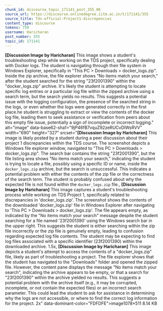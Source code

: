 ```yaml
---
chunk_id: discourse_topic_171141_post_355_06
source_url: https://discourse.onlinedegree.iitm.ac.in/t/171141/355
source_title: Tds-official-Project1-discrepencies
content_type: discourse
tokens: 759
username: Haricharan
post_number: 355
topic_id: 171141
---
```


**[Discussion Image by Haricharan]** This image shows a student's troubleshooting step while working on the TDS project, specifically dealing with Docker logs. The student is navigating through their file system in Windows Explorer, specifically in "This PC > Downloads > docker_logs.zip". Inside the zip archive, the file explorer shows "No items match your search," after the student searched for the string "23f2001390" within the "docker_logs.zip" archive. It's likely the student is attempting to locate specific log entries or a particular log file within the zipped archive using a search term, but the search yields no results. This suggests a potential issue with the logging configuration, the presence of the searched string in the logs, or even whether the logs were generated correctly in the first place.he student is struggling to extract or view the contents of the docker log file, leading them to seek assistance or verification from peers about this empty file issue, potentially a sign of incomplete or incorrect logging." alt="image" data-base62-sha1="9jP46fB7vquZ92zeRUCvDlWsRVV" width="690" height="327" srcset="**[Discussion Image by Haricharan]** This image is likely posted by a student during a peer discussion about their project 1 discrepancies within the TDS course. The screenshot depicts a Windows file explorer window, navigated to "This PC > Downloads > docker_logs.zip". The search bar contains the string "23f2001390", but the file listing area shows "No items match your search," indicating the student is trying to locate a file, possibly using a specific ID or name, inside the `docker_logs.zip` archive, but the search is unsuccessful. This indicates a potential problem with either the contents of the zip file or the correctness of the search term. The student is probably confused about why the expected file is not found within the `docker_logs.zip` file., **[Discussion Image by Haricharan]** This image captures a student's troubleshooting process while working on TDS Project 1, specifically related to discrepancies in 'docker_logs.zip'. The screenshot shows the contents of the downloaded 'docker_logs.zip' file in Windows Explorer after navigating to 'This PC > Downloads > docker_logs.zip'. The file appears empty, as indicated by the "No items match your search" message despite the student searching for a file named '23f2001390' using the Windows search bar in the upper right. This suggests the student is either searching within the zip file incorrectly or the zip file is genuinely empty, leading to confusion regarding expected log file contents. The student may be expecting to find log files associated with a specific identifier (23f2001390) within the downloaded archive. 1.5x, **[Discussion Image by Haricharan]** This image depicts a student's attempt to access the contents of a "docker_logs.zip" file, likely as part of troubleshooting a project. The file explorer shows that the student has navigated to the "Downloads" folder and opened the zipped file. However, the content pane displays the message "No items match your search", indicating the archive appears to be empty, or that a search for "23f2001390" within the archive yielded no results. This suggests a potential problem with the archive itself (e.g., it may be corrupted, incomplete, or not contain the expected files) or an incorrect search parameter. This could lead the student to ask for assistance in determining why the logs are not accessible, or where to find the correct log information for the project. 2x" data-dominant-color="FDFDFE">image1078×511 8.14 KB
